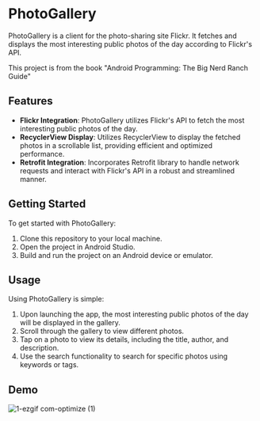 # PhotoGallery

PhotoGallery is a client for the photo-sharing site Flickr. It fetches and displays the most interesting public photos of the day according to Flickr's API.

This project is from the book "Android Programming: The Big Nerd Ranch Guide"

## Features

- **Flickr Integration**: PhotoGallery utilizes Flickr's API to fetch the most interesting public photos of the day.
- **RecyclerView Display**: Utilizes RecyclerView to display the fetched photos in a scrollable list, providing efficient and optimized performance.
- **Retrofit Integration**: Incorporates Retrofit library to handle network requests and interact with Flickr's API in a robust and streamlined manner.

## Getting Started

To get started with PhotoGallery:

1. Clone this repository to your local machine.
2. Open the project in Android Studio.
3. Build and run the project on an Android device or emulator.

## Usage

Using PhotoGallery is simple:

1. Upon launching the app, the most interesting public photos of the day will be displayed in the gallery.
2. Scroll through the gallery to view different photos.
3. Tap on a photo to view its details, including the title, author, and description.
4. Use the search functionality to search for specific photos using keywords or tags.



## Demo

![1-ezgif com-optimize (1)](https://github.com/N0ksa/PhotoGallery/assets/118447696/5afa0441-355b-4423-809c-0caee4dcdb87)



